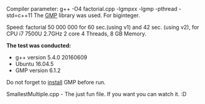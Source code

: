 Compiler parameter: g++ -O4 factorial.cpp -lgmpxx -lgmp -pthread -std=c++11
The [GMP](https://gmplib.org/) library was used. For biginteger.

Speed: factorial 50 000 000 for 60 sec.(using v1) and 42 sec. (using v2), for CPU i7 7500U 2.7GHz 2 core 4 Threads, 8 GB Memory.

**The test was conducted:**
* g++ version 5.4.0 20160609
* Ubuntu 16.04.5
* GMP version 6.1.2


Do not forget to [install](http://linkevin.me/tutorial-installing-gmp-library-ubuntu/) GMP before run.



SmallestMultiple.cpp - The just fun file. If you want you can watch it. :D
